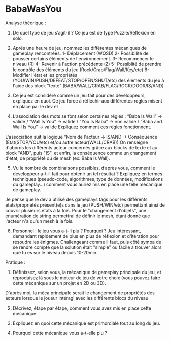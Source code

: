 # BabaWasYou
 
Analyse théorique :

1. De quel type de jeu s’agit-il ?
Ce jeu est de type Puzzle/Réflexion en solo.

2. Après une heure de jeu, nommez les différentes mécaniques de gameplay
rencontrées.
   1- Déplacement (WQSD)
   2- Possibilité de pousser certains éléments de l'environnement.
   3- Recommencer le niveau (R)
   4- Revenir à l'action précédente (Z)
   5- Possiblité de prendre le contrôle des éléments du jeu (Rock/Crab/Flag/Wall/Key/etc)
   6- Modifier l'état et les propriétés (YOU/WIN/PUSH/DEFEAT/STOP/OPEN/SHUT/etc) des éléments du jeu à l'aide des block "texte" (BABA/WALL/CRAB/FLAG/ROCK/DOOR/IS/AND)

3. Ce jeu est considéré comme un jeu fait pour des développeurs, expliquez en quoi.
Ce jeu force à réfléchir aux différentes règles misent en place par le dev et 

4. L’association des mots se font selon certaines règles :
“Baba Is Wall” -> valide /
“Wall Is You” -> valide /
“You Is Baba” -> non valide /
“Baba and Wall Is You” -> valide
Expliquez comment ces règles fonctionnent.

L'association suit la logique "Nom de l'acteur -> IS/AND -> Conséquence (Etat(STOP/YOU/etc) et/ou autre acteur(WALL/CRAB))
On renseigne d'abords les différents acteur concernés grâce aux blocks de texte et au block "AND", puis "IS", et enfin, la conséquence comme un changement d'état, de propriété ou de mesh (ex: Baba Is Wall).


5. Vu le nombre de combinaisons possibles, d’après vous, comment le développeur
a-t-il fait pour obtenir un tel résultat ? Expliquez en termes techniques (pseudo-code,
algorithmes, type de données, modifications du gameplay…) comment vous auriez
mis en place une telle mécanique de gameplay.

Je pense que le dev a utilisé des gameplays tags pour les différents états/propriétés présent(e)s dans le jeu (PUSH/WIN/etc) permettant ainsi de couvrir plusieurs états à la fois.
Pour le "changement d'objets", une énumération de string permettrai de définir le mesh, étant donné que l'acteur n'a qu'un mesh à la fois.


6. Personnel : le jeu vous a-t-il plu ? Pourquoi ?
Jeu intéressant, demandant rapidement de plus en plus de réflexion et d'itération pour résoudre les énigmes. 
Challengeant comme il faut, puis côté sympa de se rendre compte que la solution était "simple" ou facile à trouver alors que tu es sur le niveau depuis 10-20min. 



Pratique :
1. Définissez, selon vous, la mécanique de gameplay principale du jeu, et reproduisez
là sous le moteur de jeu de votre choix (vous pouvez faire cette mécanique sur un
projet en 2D ou 3D).

D'après moi, la méca principale serait le changement de propriétés des acteurs lorsque le joueur intéragi avec les différents blocs du niveau

2. Décrivez, étape par étape, comment vous avez mis en place cette mécanique.

3. Expliquez en quoi cette mécanique est primordiale tout au long du jeu.

4. Pourquoi cette mécanique vous a-t-elle plu ?